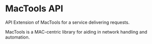 # MacTools API

API Extension of MacTools for a service delivering requests.

MacTools is a MAC-centric library for aiding in network handling and automation.